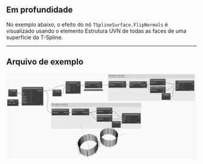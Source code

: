 ## Em profundidade
No exemplo abaixo, o efeito do nó `TSplineSurface.FlipNormals` é visualizado usando o elemento Estrutura UVN de todas as faces de uma superfície da T-Spline.
___
## Arquivo de exemplo

![TSplineSurface.FlipNormals](./Autodesk.DesignScript.Geometry.TSpline.TSplineSurface.FlipNormals_img.jpg)
